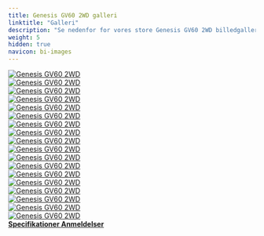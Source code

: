 ```yaml
---
title: Genesis GV60 2WD galleri
linktitle: "Galleri"
description: "Se nedenfor for vores store Genesis GV60 2WD billedgalleri. Klik på billederne for versioner i høj opløsning."
weight: 5
hidden: true
navicon: bi-images
---
```

<!-- markdownlint-disable MD033 -->
<div class="row" id ="my-gallery">
	<div class="pswp-grid-item col-6 col-md-4">
		<a href="https://media.evkx.net/multimedia/models/genesis/gv60/gv60_2wd/driving_1.jpg"
data-pswp-src="https://media.evkx.net/multimedia/models/genesis/gv60/gv60_2wd/driving_1.jpg"
data-pswp-width="1500"
data-pswp-height="1000" 
target="_blank">
			<img src="https://media.evkx.net/multimedia/models/genesis/gv60/gv60_2wd/driving_1_xst.jpg" alt="Genesis GV60 2WD" class="img-fluid " />
		</a>
	</div>
	<div class="pswp-grid-item col-6 col-md-4">
		<a href="https://media.evkx.net/multimedia/models/genesis/gv60/gv60_2wd/exterior_1.jpg"
data-pswp-src="https://media.evkx.net/multimedia/models/genesis/gv60/gv60_2wd/exterior_1.jpg"
data-pswp-width="3000"
data-pswp-height="2121" 
target="_blank">
			<img src="https://media.evkx.net/multimedia/models/genesis/gv60/gv60_2wd/exterior_1_xst.jpg" alt="Genesis GV60 2WD" class="img-fluid " />
		</a>
	</div>
	<div class="pswp-grid-item col-6 col-md-4">
		<a href="https://media.evkx.net/multimedia/models/genesis/gv60/gv60_2wd/exterior_10.jpg"
data-pswp-src="https://media.evkx.net/multimedia/models/genesis/gv60/gv60_2wd/exterior_10.jpg"
data-pswp-width="1500"
data-pswp-height="1124" 
target="_blank">
			<img src="https://media.evkx.net/multimedia/models/genesis/gv60/gv60_2wd/exterior_10_xst.jpg" alt="Genesis GV60 2WD" class="img-fluid " />
		</a>
	</div>
	<div class="pswp-grid-item col-6 col-md-4">
		<a href="https://media.evkx.net/multimedia/models/genesis/gv60/gv60_2wd/exterior_2.jpg"
data-pswp-src="https://media.evkx.net/multimedia/models/genesis/gv60/gv60_2wd/exterior_2.jpg"
data-pswp-width="3000"
data-pswp-height="2121" 
target="_blank">
			<img src="https://media.evkx.net/multimedia/models/genesis/gv60/gv60_2wd/exterior_2_xst.jpg" alt="Genesis GV60 2WD" class="img-fluid " />
		</a>
	</div>
	<div class="pswp-grid-item col-6 col-md-4">
		<a href="https://media.evkx.net/multimedia/models/genesis/gv60/gv60_2wd/exterior_3.jpg"
data-pswp-src="https://media.evkx.net/multimedia/models/genesis/gv60/gv60_2wd/exterior_3.jpg"
data-pswp-width="3000"
data-pswp-height="1688" 
target="_blank">
			<img src="https://media.evkx.net/multimedia/models/genesis/gv60/gv60_2wd/exterior_3_xst.jpg" alt="Genesis GV60 2WD" class="img-fluid " />
		</a>
	</div>
	<div class="pswp-grid-item col-6 col-md-4">
		<a href="https://media.evkx.net/multimedia/models/genesis/gv60/gv60_2wd/exterior_4.jpg"
data-pswp-src="https://media.evkx.net/multimedia/models/genesis/gv60/gv60_2wd/exterior_4.jpg"
data-pswp-width="3000"
data-pswp-height="1688" 
target="_blank">
			<img src="https://media.evkx.net/multimedia/models/genesis/gv60/gv60_2wd/exterior_4_xst.jpg" alt="Genesis GV60 2WD" class="img-fluid " />
		</a>
	</div>
	<div class="pswp-grid-item col-6 col-md-4">
		<a href="https://media.evkx.net/multimedia/models/genesis/gv60/gv60_2wd/exterior_5.jpg"
data-pswp-src="https://media.evkx.net/multimedia/models/genesis/gv60/gv60_2wd/exterior_5.jpg"
data-pswp-width="3000"
data-pswp-height="1688" 
target="_blank">
			<img src="https://media.evkx.net/multimedia/models/genesis/gv60/gv60_2wd/exterior_5_xst.jpg" alt="Genesis GV60 2WD" class="img-fluid " />
		</a>
	</div>
	<div class="pswp-grid-item col-6 col-md-4">
		<a href="https://media.evkx.net/multimedia/models/genesis/gv60/gv60_2wd/exterior_6.jpg"
data-pswp-src="https://media.evkx.net/multimedia/models/genesis/gv60/gv60_2wd/exterior_6.jpg"
data-pswp-width="3000"
data-pswp-height="1688" 
target="_blank">
			<img src="https://media.evkx.net/multimedia/models/genesis/gv60/gv60_2wd/exterior_6_xst.jpg" alt="Genesis GV60 2WD" class="img-fluid " />
		</a>
	</div>
	<div class="pswp-grid-item col-6 col-md-4">
		<a href="https://media.evkx.net/multimedia/models/genesis/gv60/gv60_2wd/exterior_7.jpg"
data-pswp-src="https://media.evkx.net/multimedia/models/genesis/gv60/gv60_2wd/exterior_7.jpg"
data-pswp-width="3000"
data-pswp-height="2003" 
target="_blank">
			<img src="https://media.evkx.net/multimedia/models/genesis/gv60/gv60_2wd/exterior_7_xst.jpg" alt="Genesis GV60 2WD" class="img-fluid " />
		</a>
	</div>
	<div class="pswp-grid-item col-6 col-md-4">
		<a href="https://media.evkx.net/multimedia/models/genesis/gv60/gv60_2wd/exterior_8.jpg"
data-pswp-src="https://media.evkx.net/multimedia/models/genesis/gv60/gv60_2wd/exterior_8.jpg"
data-pswp-width="3000"
data-pswp-height="2000" 
target="_blank">
			<img src="https://media.evkx.net/multimedia/models/genesis/gv60/gv60_2wd/exterior_8_xst.jpg" alt="Genesis GV60 2WD" class="img-fluid " />
		</a>
	</div>
	<div class="pswp-grid-item col-6 col-md-4">
		<a href="https://media.evkx.net/multimedia/models/genesis/gv60/gv60_2wd/exterior_9.jpg"
data-pswp-src="https://media.evkx.net/multimedia/models/genesis/gv60/gv60_2wd/exterior_9.jpg"
data-pswp-width="3000"
data-pswp-height="2251" 
target="_blank">
			<img src="https://media.evkx.net/multimedia/models/genesis/gv60/gv60_2wd/exterior_9_xst.jpg" alt="Genesis GV60 2WD" class="img-fluid " />
		</a>
	</div>
	<div class="pswp-grid-item col-6 col-md-4">
		<a href="https://media.evkx.net/multimedia/models/genesis/gv60/gv60_2wd/frontseats_1.jpg"
data-pswp-src="https://media.evkx.net/multimedia/models/genesis/gv60/gv60_2wd/frontseats_1.jpg"
data-pswp-width="1500"
data-pswp-height="1090" 
target="_blank">
			<img src="https://media.evkx.net/multimedia/models/genesis/gv60/gv60_2wd/frontseats_1_xst.jpg" alt="Genesis GV60 2WD" class="img-fluid " />
		</a>
	</div>
	<div class="pswp-grid-item col-6 col-md-4">
		<a href="https://media.evkx.net/multimedia/models/genesis/gv60/gv60_2wd/headlights_1.jpg"
data-pswp-src="https://media.evkx.net/multimedia/models/genesis/gv60/gv60_2wd/headlights_1.jpg"
data-pswp-width="1387"
data-pswp-height="780" 
target="_blank">
			<img src="https://media.evkx.net/multimedia/models/genesis/gv60/gv60_2wd/headlights_1_xst.jpg" alt="Genesis GV60 2WD" class="img-fluid " />
		</a>
	</div>
	<div class="pswp-grid-item col-6 col-md-4">
		<a href="https://media.evkx.net/multimedia/models/genesis/gv60/gv60_2wd/interior_1.jpg"
data-pswp-src="https://media.evkx.net/multimedia/models/genesis/gv60/gv60_2wd/interior_1.jpg"
data-pswp-width="3000"
data-pswp-height="1473" 
target="_blank">
			<img src="https://media.evkx.net/multimedia/models/genesis/gv60/gv60_2wd/interior_1_xst.jpg" alt="Genesis GV60 2WD" class="img-fluid " />
		</a>
	</div>
	<div class="pswp-grid-item col-6 col-md-4">
		<a href="https://media.evkx.net/multimedia/models/genesis/gv60/gv60_2wd/interior_2.jpg"
data-pswp-src="https://media.evkx.net/multimedia/models/genesis/gv60/gv60_2wd/interior_2.jpg"
data-pswp-width="1430"
data-pswp-height="955" 
target="_blank">
			<img src="https://media.evkx.net/multimedia/models/genesis/gv60/gv60_2wd/interior_2_xst.jpg" alt="Genesis GV60 2WD" class="img-fluid " />
		</a>
	</div>
	<div class="pswp-grid-item col-6 col-md-4">
		<a href="https://media.evkx.net/multimedia/models/genesis/gv60/gv60_2wd/main_1.jpg"
data-pswp-src="https://media.evkx.net/multimedia/models/genesis/gv60/gv60_2wd/main_1.jpg"
data-pswp-width="3000"
data-pswp-height="1688" 
target="_blank">
			<img src="https://media.evkx.net/multimedia/models/genesis/gv60/gv60_2wd/main_1_xst.jpg" alt="Genesis GV60 2WD" class="img-fluid " />
		</a>
	</div>
	<div class="pswp-grid-item col-6 col-md-4">
		<a href="https://media.evkx.net/multimedia/models/genesis/gv60/gv60_2wd/rearlights_1.jpg"
data-pswp-src="https://media.evkx.net/multimedia/models/genesis/gv60/gv60_2wd/rearlights_1.jpg"
data-pswp-width="3000"
data-pswp-height="2000" 
target="_blank">
			<img src="https://media.evkx.net/multimedia/models/genesis/gv60/gv60_2wd/rearlights_1_xst.jpg" alt="Genesis GV60 2WD" class="img-fluid " />
		</a>
	</div>
	<div class="pswp-grid-item col-6 col-md-4">
		<a href="https://media.evkx.net/multimedia/models/genesis/gv60/gv60_2wd/screens_1.jpg"
data-pswp-src="https://media.evkx.net/multimedia/models/genesis/gv60/gv60_2wd/screens_1.jpg"
data-pswp-width="3000"
data-pswp-height="1796" 
target="_blank">
			<img src="https://media.evkx.net/multimedia/models/genesis/gv60/gv60_2wd/screens_1_xst.jpg" alt="Genesis GV60 2WD" class="img-fluid " />
		</a>
	</div>
</div>
<script type="module">
  import PhotoSwipeLightbox from '/js/photoswipe-lightbox.esm.js';
    const lightbox = new PhotoSwipeLightbox({
       gallery: '#my-gallery',
        children: 'a',
        pswpModule: () => import('/js/photoswipe.esm.js')
    });
lightbox.init();
</script>
<div class="mt-3 mb-3">
<a href="../specifications/" class="text-decoration-none text-black">
<strong><i class="bi-arrow-left"></i> Specifikationer </strong>
</a>
<a href="../reviews/" class="text-decoration-none text-black float-end">
<strong>Anmeldelser <i class="bi-arrow-right"></i></strong>
</a>
</div>
